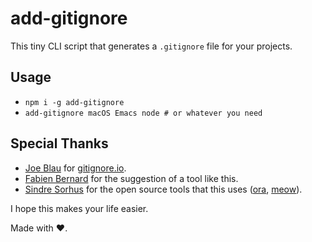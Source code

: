 # add-gitignore

This tiny CLI script that generates a `.gitignore` file for your projects.

## Usage

* `npm i -g add-gitignore`
* `add-gitignore macOS Emacs node # or whatever you need`

## Special Thanks

* [Joe Blau](https://github.com/joeblau) for [gitignore.io](https://gitignore.io).
* [Fabien Bernard](https://www.github.com/fabien0102) for the suggestion of a tool like this.
* [Sindre Sorhus](https://www.github.com/sindresorhus) for the open source tools that this uses ([ora](https://github.com/sindresorhus/ora), [meow](https://github.com/sindresorhus/meow)).

I hope this makes your life easier.

Made with ❤️.
